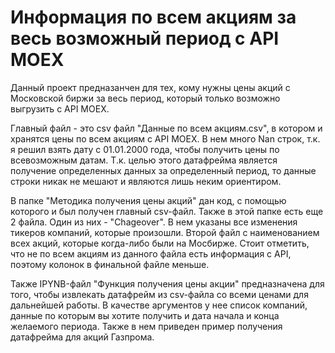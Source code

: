 # Информация по всем акциям за весь возможный период с API MOEX
Данный проект предназанчен для тех, кому нужны цены акций с Московской биржи за весь период, который только возможно выгрузить с API MOEX.

Главный файл - это csv файл "Данные по всем акциям.csv", в котором и хранятся цены по всем акциям с API MOEX.
В нем много Nan строк, т.к. я решил взять дату с 01.01.2000 года, чтобы получить цены по всевозможным датам. Т.к. целью этого датафрейма является получение определенных данных за определенный период, то данные строки никак не мешают и являются лишь неким ориентиром.

В папке "Методика получения цены акций" дан код, с помощью которого и был получен главный csv-файл. Также в этой папке есть еще 2 файла. Один из них - "Chageover". В нем указаны все изменения тикеров компаний, которые произошли. Второй файл с наименованием всех акций, которые когда-либо были на Мосбирже.
Стоит отметить, что не по всем акциям из данного файла есть информация с API, поэтому колонок в финальной файле меньше.

Также IPYNB-файл "Функция получения цены акции" предназначена для того, чтобы извлекать датафрейм из csv-файла со всеми ценами для дальнейшей работы.
В качестве аргументов у нее список компаний, данные по которым вы хотите получить и дата начала и конца желаемого периода. Также в нем приведен пример получения датафрейма для акций Газпрома.

